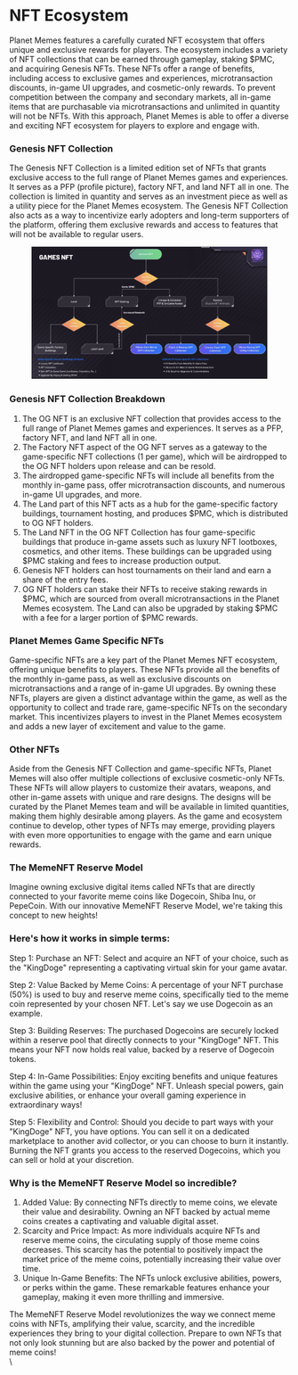 # NFT Ecosystem

Planet Memes features a carefully curated NFT ecosystem that offers unique and exclusive rewards for players. The ecosystem includes a variety of NFT collections that can be earned through gameplay, staking $PMC, and acquiring Genesis NFTs. These NFTs offer a range of benefits, including access to exclusive games and experiences, microtransaction discounts, in-game UI upgrades, and cosmetic-only rewards. To prevent competition between the company and secondary markets, all in-game items that are purchasable via microtransactions and unlimited in quantity will not be NFTs. With this approach, Planet Memes is able to offer a diverse and exciting NFT ecosystem for players to explore and engage with.

### Genesis NFT Collection

The Genesis NFT Collection is a limited edition set of NFTs that grants exclusive access to the full range of Planet Memes games and experiences. It serves as a PFP (profile picture), factory NFT, and land NFT all in one. The collection is limited in quantity and serves as an investment piece as well as a utility piece for the Planet Memes ecosystem. The Genesis NFT Collection also acts as a way to incentivize early adopters and long-term supporters of the platform, offering them exclusive rewards and access to features that will not be available to regular users.

<figure><img src="../../.gitbook/assets/Screen Shot 2023-05-25 at 10.45.07 PM.png" alt=""><figcaption></figcaption></figure>

### Genesis NFT Collection Breakdown

1. The OG NFT is an exclusive NFT collection that provides access to the full range of Planet Memes games and experiences. It serves as a PFP, factory NFT, and land NFT all in one.
2. The Factory NFT aspect of the OG NFT serves as a gateway to the game-specific NFT collections (1 per game), which will be airdropped to the OG NFT holders upon release and can be resold.
3. The airdropped game-specific NFTs will include all benefits from the monthly in-game pass, offer microtransaction discounts, and numerous in-game UI upgrades, and more.
4. The Land part of this NFT acts as a hub for the game-specific factory buildings, tournament hosting, and produces $PMC, which is distributed to OG NFT holders.
5. The Land NFT in the OG NFT Collection has four game-specific buildings that produce in-game assets such as luxury NFT lootboxes, cosmetics, and other items. These buildings can be upgraded using $PMC staking and fees to increase production output.
6. Genesis NFT holders can host tournaments on their land and earn a share of the entry fees.
7. OG NFT holders can stake their NFTs to receive staking rewards in $PMC, which are sourced from overall microtransactions in the Planet Memes ecosystem. The Land can also be upgraded by staking $PMC with a fee for a larger portion of $PMC rewards.



### Planet Memes Game Specific NFTs

Game-specific NFTs are a key part of the Planet Memes NFT ecosystem, offering unique benefits to players. These NFTs provide all the benefits of the monthly in-game pass, as well as exclusive discounts on microtransactions and a range of in-game UI upgrades. By owning these NFTs, players are given a distinct advantage within the game, as well as the opportunity to collect and trade rare, game-specific NFTs on the secondary market. This incentivizes players to invest in the Planet Memes ecosystem and adds a new layer of excitement and value to the game.

### Other NFTs

Aside from the Genesis NFT Collection and game-specific NFTs, Planet Memes will also offer multiple collections of exclusive cosmetic-only NFTs. These NFTs will allow players to customize their avatars, weapons, and other in-game assets with unique and rare designs. The designs will be curated by the Planet Memes team and will be available in limited quantities, making them highly desirable among players. As the game and ecosystem continue to develop, other types of NFTs may emerge, providing players with even more opportunities to engage with the game and earn unique rewards.

### The MemeNFT Reserve Model

Imagine owning exclusive digital items called NFTs that are directly connected to your favorite meme coins like Dogecoin, Shiba Inu, or PepeCoin. With our innovative MemeNFT Reserve Model, we're taking this concept to new heights!

### Here's how it works in simple terms:

Step 1: Purchase an NFT: Select and acquire an NFT of your choice, such as the "KingDoge" representing a captivating virtual skin for your game avatar.

Step 2: Value Backed by Meme Coins: A percentage of your NFT purchase (50%) is used to buy and reserve meme coins, specifically tied to the meme coin represented by your chosen NFT. Let's say we use Dogecoin as an example.

Step 3: Building Reserves: The purchased Dogecoins are securely locked within a reserve pool that directly connects to your "KingDoge" NFT. This means your NFT now holds real value, backed by a reserve of Dogecoin tokens.

Step 4: In-Game Possibilities: Enjoy exciting benefits and unique features within the game using your "KingDoge" NFT. Unleash special powers, gain exclusive abilities, or enhance your overall gaming experience in extraordinary ways!

Step 5: Flexibility and Control: Should you decide to part ways with your "KingDoge" NFT, you have options. You can sell it on a dedicated marketplace to another avid collector, or you can choose to burn it instantly. Burning the NFT grants you access to the reserved Dogecoins, which you can sell or hold at your discretion.

### Why is the MemeNFT Reserve Model so incredible?

1. Added Value: By connecting NFTs directly to meme coins, we elevate their value and desirability. Owning an NFT backed by actual meme coins creates a captivating and valuable digital asset.
2. Scarcity and Price Impact: As more individuals acquire NFTs and reserve meme coins, the circulating supply of those meme coins decreases. This scarcity has the potential to positively impact the market price of the meme coins, potentially increasing their value over time.
3. Unique In-Game Benefits: The NFTs unlock exclusive abilities, powers, or perks within the game. These remarkable features enhance your gameplay, making it even more thrilling and immersive.

The MemeNFT Reserve Model revolutionizes the way we connect meme coins with NFTs, amplifying their value, scarcity, and the incredible experiences they bring to your digital collection. Prepare to own NFTs that not only look stunning but are also backed by the power and potential of meme coins!\
\

